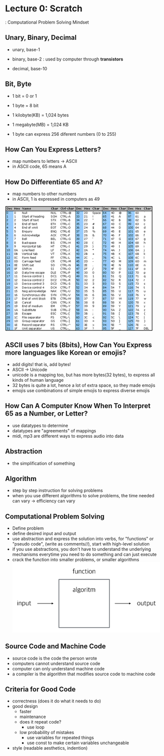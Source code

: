 # Lecture 0: Scratch
: Computational Problem Solving Mindset

## Unary, Binary, Decimal

- unary, base-1
  
- binary, base-2 : used by computer through **transistors**
- decimal, base-10

## Bit, Byte

- 1 bit = 0 or 1
- 1 byte = 8 bit
- 1 kilobyte(KB) = 1,024 bytes
- 1 megabyte(MB) = 1,024 KB

- 1 byte can express 256 diferent numbers (0 to 255)

## How Can You Express Letters?
- map numbers to letters -> ASCII
- in ASCII code, 65 means A

## How Do Differentiate 65 and A?

- map numbers to other numbers 
- in ASCII, 1 is expressed in computers as 49

![ASCII Chart](https://github.com/yurright/Harvard-CS50-Repo/blob/main/resources/Standard-ASCII-Table_large.webp)


## ASCII uses 7 bits (8bits), How Can You Express more languages like Korean or emojis?

- add digits! that is, add bytes!
- ASCII -> Unicode
- unicode is a mapping too, but has more bytes(32 bytes), to express all kinds of human language
- 32 bytes is quite a lot, hence a lot of extra space, so they made emojis
- emojis use combinations of simple emojis to express diverse emojis

## How Can A Computer Know When To Interpret 65 as a Number, or Letter?

- use datatypes to determine
- datatypes are "agreements" of mappings
- midi, mp3 are different ways to express audio into data


## Abstraction
- the simplification of something

## Algorithm
- step by step instruction for solving problems
- when you use different algorithms to solve problems, the time needed can vary -> efficiency can vary

## Computational Problem Solving
- Define problem
- define desired input and output
- use abstraction and express the solution into verbs, for "functions" or "pseudo code", (write as comments//), start with high-level solution
- if you use abstractions, you don't have to understand the underlying mechanisms everytime you need to do something and can just execute
- crack the function into smaller problems, or smaller algorithms
![Computational Mindeset](https://github.com/yurright/Harvard-CS50-Repo/blob/main/resources/computational-problem-solving.png)
## Source Code and Machine Code
- source code is the code the person wrote
- computers cannot understand source code
- computer can only understand machine code
- a compiler is the algorithm that modifies source code to machine code

## Criteria for Good Code
- correctness (does it do what it needs to do)
- good design 
  - faster
  - maintenance
  - does it repeat code?
    - use loop
  - low probability of mistakes
    - use variables for repeated things
    - use const to make certain variables unchangeable
- style (readable aesthetics, indention)
